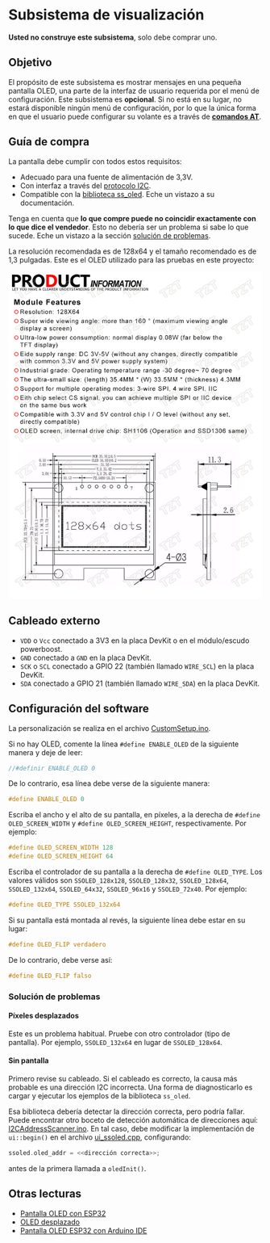 # Subsistema de visualización

**Usted no construye este subsistema**, solo debe comprar uno.

## Objetivo

El propósito de este subsistema es mostrar mensajes en una pequeña pantalla OLED, una parte de la interfaz de usuario requerida por el menú de configuración. Este subsistema es **opcional**. Si no está en su lugar, no estará disponible ningún menú de configuración, por lo que la única forma en que el usuario puede configurar su volante es a través de [**comandos AT**](./../../../firmware/UARTProtocol_es.md).

## Guía de compra

La pantalla debe cumplir con todos estos requisitos:

- Adecuado para una fuente de alimentación de 3,3V.
- Con interfaz a través del [protocolo I2C](https://es.wikipedia.org/wiki/I%C2%B2C).
- Compatible con la [biblioteca ss_oled](https://github.com/bitbank2/ss_oled). Eche un vistazo a su documentación.

Tenga en cuenta que **lo que compre puede no coincidir exactamente con lo que dice el vendedor**. Esto no debería ser un problema si sabe lo que sucede. Eche un vistazo a la sección [solución de problemas](#solución-de-problemas).

La resolución recomendada es de 128x64 y el tamaño recomendado es de 1,3 pulgadas. Este es el OLED utilizado para las pruebas en este proyecto:

![OLED utilizado para las pruebas](./OLEDdatasheet128x64.jpg)

## Cableado externo

- `VDD` o `Vcc` conectado a 3V3 en la placa DevKit o en el módulo/escudo powerboost.
- `GND` conectado a `GND` en la placa DevKit.
- `SCK` o `SCL` conectado a GPIO 22 (también llamado `WIRE_SCL`) en la placa DevKit.
- `SDA` conectado a GPIO 21 (también llamado `WIRE_SDA`) en la placa DevKit.


## Configuración del software

La personalización se realiza en el archivo [CustomSetup.ino](../../../../src/Firmware/CustomSetup/CustomSetup.ino).

Si no hay OLED, comente la línea `#define ENABLE_OLED` de la siguiente manera y deje de leer:

```c
//#definir ENABLE_OLED 0
```

De lo contrario, esa línea debe verse de la siguiente manera:

```c
#define ENABLE_OLED 0
```

Escriba el ancho y el alto de su pantalla, en píxeles, a la derecha de `#define OLED_SCREEN_WIDTH` y `#define OLED_SCREEN_HEIGHT`, respectivamente. Por ejemplo:

```c
#define OLED_SCREEN_WIDTH 128
#define OLED_SCREEN_HEIGHT 64
```

Escriba el controlador de su pantalla a la derecha de `#define OLED_TYPE`. Los valores válidos son `SSOLED_128x128`, `SSOLED_128x32`, `SSOLED_128x64`, `SSOLED_132x64`, `SSOLED_64x32`, `SSOLED_96x16` y `SSOLED_72x40`. Por ejemplo:

```c
#define OLED_TYPE SSOLED_132x64
```

Si su pantalla está montada al revés, la siguiente línea debe estar en su lugar:

```c
#define OLED_FLIP verdadero
```

De lo contrario, debe verse así:

```c
#define OLED_FLIP falso
```

### Solución de problemas

#### Píxeles desplazados

Este es un problema habitual. Pruebe con otro controlador (tipo de pantalla). Por ejemplo, `SSOLED_132x64` en lugar de `SSOLED_128x64`.

#### Sin pantalla

Primero revise su cableado. Si el cableado es correcto, la causa más probable es una dirección I2C incorrecta. Una forma de diagnosticarlo es cargar y ejecutar los ejemplos de la biblioteca `ss_oled`.

Esa biblioteca debería detectar la dirección correcta, pero podría fallar. Puede encontrar otro boceto de detección automática de direcciones aquí: [I2CAddressScanner.ino](../../../../src/Firmware/I2CAddressScanner/I2CAddressScanner.ino). En tal caso, debe modificar la implementación de `ui::begin()` en el archivo [ui_ssoled.cpp](../../../../src/common/ui_ssoled.cpp), configurando:

```c
ssoled.oled_addr = <<dirección correcta>>;
```

antes de la primera llamada a `oledInit()`.

## Otras lecturas

- [Pantalla OLED con ESP32](https://www.tutorialspoint.com/esp32_for_iot/interfacing_oled_display_with_esp32.htm)
- [OLED desplazado](https://forum.arduino.cc/t/oled-shifted/323480/2)
- [Pantalla OLED ESP32 con Arduino IDE](https://randomnerdtutorials.com/esp32-ssd1306-oled-display-arduino-ide/)